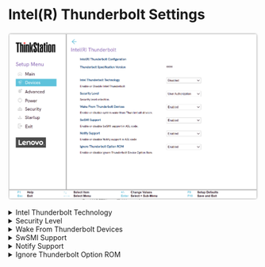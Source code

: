 # Intel(R) Thunderbolt Settings #
![](./img/ts_intelthunderbolt2.png)
<!--![](./img/ts_intelthunderbolt.png)
![](./img/intelthunderbolt.png)-->

<details><summary>Intel Thunderbolt Technology</summary>

!!! info ""
    Cable standard combining data, video, and power.

Options:

1. Enabled – Intel(R) Thunderbolt technology is enabled.
2. **Disabled** – Default.

More information at Intel.com and Intel websites: [Thunderbolt Technology](https://www.intel.com/content/www/us/en/architecture-and-technology/thunderbolt/overview.html), [Thunderbolt Technology for Developers](https://www.intel.com/content/www/us/en/architecture-and-technology/thunderbolt/thunderbolt-technology-developer.html), [Thunderbolt Solution Briefs](https://www.thunderbolttechnology.net/tech).

| WMI Setting name | Values | SVP / SMP Req'd | AMD/Intel |
|:---|:---|:---|:---|
| IntelThunderboltTechnology | Disabled, Enabled | yes | Intel |
</details>

<details><summary>Security Level</summary>

Whether to require user confirmation of connections, and for which devices.  These settings are not exposed through WMI.

Options:

1. **No Security** – Default. Automatically connect devices plugged into the Thunderbolt port.
2. User Authorization - Approval is required for any new devices connected to the Thunderbolt port.
3. Secure Connect - The Thunderbolt adapter port will only allow connection to devices that have been configured with a shared key.
4. Display Port only - Automatically connect to Display Port devices only. No Thunderbolt adapter or PCIe devices are allowed to connect.

<!--
| WMI Setting name | Values | SVP / SMP Req'd | AMD/Intel |
|:---|:---|:---|:---|
|  |  |  | Both |
-->
</details>

<details><summary>Wake From Thunderbolt Devices</summary>

Options:

1. **Enabled** – Default.
2. Disabled

<!--
| WMI Setting name | Values | SVP / SMP Req'd | AMD/Intel |
|:---|:---|:---|:---|
|  |  |  | Both |
-->
</details>

<details><summary>SwSMI Support</summary>

Options:

1. **Enabled** – Default.
2. Disabled

<!--
| WMI Setting name | Values | SVP / SMP Req'd | AMD/Intel |
|:---|:---|:---|:---|
|  |  |  | Both |
-->
</details>

<details><summary>Notify Support</summary>

Options:

1. **Enabled** – Default.
2. Disabled

<!--
| WMI Setting name | Values | SVP / SMP Req'd | AMD/Intel |
|:---|:---|:---|:---|
|  |  |  | Both |
-->
</details>

<details><summary>Ignore Thunderbolt Option ROM</summary>

Options:

1. **Enabled** – Default.
2. Disabled

<!--
| WMI Setting name | Values | SVP / SMP Req'd | AMD/Intel |
|:---|:---|:---|:---|
|  |  |  | Both |
-->
</details>
